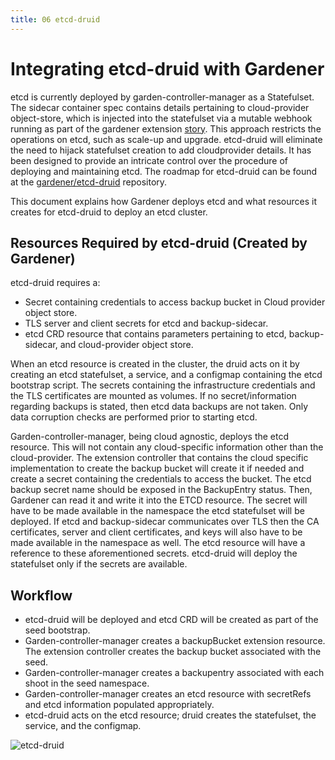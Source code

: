 ```yaml
---
title: 06 etcd-druid
---
```


# Integrating etcd-druid with Gardener

etcd is currently deployed by garden-controller-manager as a Statefulset. The sidecar container spec contains details pertaining to cloud-provider object-store, which is injected into the statefulset via a mutable webhook running as part of the gardener extension [story](https://github.com/gardener/gardener/blob/master/docs/extensions/controlplane-webhooks.md#what-needs-to-be-implemented-to-support-a-new-cloud-provider). This approach restricts the operations on etcd, such as scale-up and upgrade. etcd-druid will eliminate the need to hijack statefulset creation to add cloudprovider details. It has been designed to provide an intricate control over the procedure of deploying and maintaining etcd. The roadmap for etcd-druid can be found at the [gardener/etcd-druid](https://github.com/gardener/etcd-druid/issues/2) repository. 

This document explains how Gardener deploys etcd and what resources it creates for etcd-druid to deploy an etcd cluster.

## Resources Required by etcd-druid (Created by Gardener)

etcd-druid requires a:
* Secret containing credentials to access backup bucket in Cloud provider object store.
* TLS server and client secrets for etcd and backup-sidecar.
* etcd CRD resource that contains parameters pertaining to etcd, backup-sidecar, and cloud-provider object store.

When an etcd resource is created in the cluster, the druid acts on it by creating an etcd statefulset, a service, and a configmap containing the etcd bootstrap script. The secrets containing the infrastructure credentials and the TLS certificates are mounted as volumes. If no secret/information regarding backups is stated, then etcd data backups are not taken. Only data corruption checks are performed prior to starting etcd.

Garden-controller-manager, being cloud agnostic, deploys the etcd resource. This will not contain any cloud-specific information other than the cloud-provider. The extension controller that contains the cloud specific implementation to create the backup bucket will create it if needed and create a secret containing the credentials to access the bucket. The etcd backup secret name should be exposed in the BackupEntry status. Then, Gardener can read it and write it into the ETCD resource. The secret will have to be made available in the namespace the etcd statefulset will be deployed. If etcd and backup-sidecar communicates over TLS then the CA certificates, server and client certificates, and keys will also have to be made available in the namespace as well. The etcd resource will have a reference to these aforementioned secrets. etcd-druid will deploy the statefulset only if the secrets are available.

## Workflow
* etcd-druid will be deployed and etcd CRD will be created as part of the seed bootstrap.
* Garden-controller-manager creates a backupBucket extension resource. The extension controller creates the backup bucket associated with the seed.
* Garden-controller-manager creates a backupentry associated with each shoot in the seed namespace. 
* Garden-controller-manager creates an etcd resource with secretRefs and etcd information populated appropriately.
* etcd-druid acts on the etcd resource; druid creates the statefulset, the service, and the configmap.

![etcd-druid](assets/druid_integration.png)
